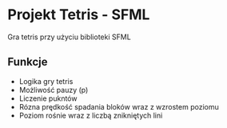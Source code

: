 # Projekt Tetris - SFML 

Gra tetris przy użyciu biblioteki SFML

## Funkcje 

- Logika gry tetris
- Możliwość pauzy (p)
- Liczenie pukntów 
- Rózna prędkość spadania bloków wraz z wzrostem poziomu 
- Poziom rośnie wraz z liczbą znikniętych lini
